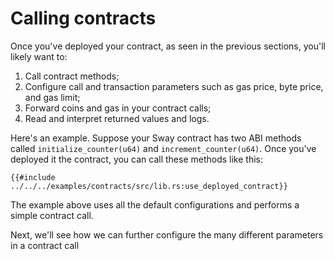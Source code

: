 # Calling contracts

Once you've deployed your contract, as seen in the previous sections, you'll likely want to:

1. Call contract methods;
2. Configure call and transaction parameters such as gas price, byte price, and gas limit;
3. Forward coins and gas in your contract calls;
4. Read and interpret returned values and logs.

Here's an example. Suppose your Sway contract has two ABI methods called `initialize_counter(u64)` and `increment_counter(u64)`. Once you've deployed it the contract, you can call these methods like this:

```rust,ignore
{{#include ../../../examples/contracts/src/lib.rs:use_deployed_contract}}
```

The example above uses all the default configurations and performs a simple contract call.

Next, we'll see how we can further configure the many different parameters in a contract call
